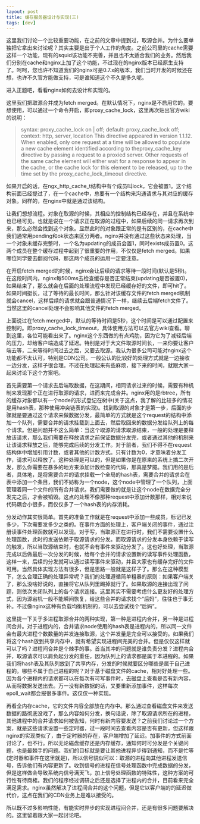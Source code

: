 ```yaml
---
layout: post
title: 缓存服务器设计与实现(三) 
tags: [dev]
---
```


这里我们讨论一个比较重要功能，在之前的文章中提到过，取源合并。为什么要单独把它拿出来讨论呢？其实主要是出于个人工作的角度。之前公司里的cache需要这样一个功能，现有的squid该功能不完善，并且也不太适合我们的业务。然后我们分别在cache和nginx上加了这个功能，不过现在的nginx版本已经原生支持了。呵呵，您也许不知道我们的nginx可是0.7.x的版本，我们当时开发的时候还在想，也许不久官方能做支持，可是谁知道这个不久是多久呢。

进入正题吧，看看nginx如何去设计和实现的。

这里我们把取源合并成为fetch merged。在默认情况下，nginx是不启用它的。要想使用，可以通过一个命令开启，即proxy_cache_lock，这里再次贴出官方wiki的说明：

>syntax: proxy_cache_lock on | off;
default: proxy_cache_lock off;
context: http, server, location
This directive appeared in version 1.1.12.
When enabled, only one request at a time will be allowed to populate a new cache element identified according to theproxy_cache_key directive by passing a request to a proxied server. Other requests of the same cache element will either wait for a response to appear in the cache, or the cache lock for this element to be released, up to the time set by the proxy_cache_lock_timeout directive.

如果开启的话，在ngx_http_cache_t结构中有个成员叫lock，它会被置1。这个结构前面已经提过了，在一个cache中，总要有一个结构来沟通请求与其对应的缓存对象。同样的，在nginx中就是通过该结构。

让我们想想流程。对象在取源的时候，其相应的控制结构已经存在，并且在系统中也已经可见。也就是说在一个请求正在取源的过程中，如果后续的同一请求再次到来，那么必然会找到这个对象。显然此时的对象跟正常的是有区别的，在cache中我们通常用pending和ok状态来区分两者。nginx并没有通过这些状态来处理，当一个对象未缓存完整时，一个名为updating的成员会置1，同时exists成员置0。这两个成员在整个缓存过程中起到了很重要的作用，不仅仅是fetch merged。如果哪位同学要去翻阅代码，那这两个成员的运用一定要注意。

在开启fetch merged的时候，nginx会让后续的请求等待一段时间(默认是5秒)。在这段时间内，nginx每500ms去检查缓存是否正常结束(updating是否被置0)，如果结束了，那么就会在后面的处理流程中发现已经缓存好的文件，即可hit了。如果时间挺长，过了等待的最长时间，那么针对该缓存文件的fetch merged机制就会cancel，这样后续的请求就会跟普通情况下一样，继续去后端fetch文件了。当然这里的cancel处理不会影响其他文件的fetch merged。

上面说过在fetch merged中，默认的等待时间是5秒，这个时间是可以通过配置来控制的。即proxy_cache_lock_timeout，具体使用方法可以去官方wiki查看。聊到这里，各位可能看出来了。nginx这个东西做的有点鸡肋，因为它为了减轻后端的压力，却给客户端造成了延迟。特别是对于大文件取源时间长，一来你要让客户端去等，二来等待时间过去之后，又要去取源。我认为很多公司可能对nginx这个功能都不太认可，特别是CDN公司。一般公认的比较好的处理方式就是一边接收一边分发，这样子很合理。不过在处理起来有些麻烦，接下来的时间，就跟大家一起来讨论下这个方案吧。

首先需要第一个请求去后端取数据，在这期间，相同请求过来的时候，需要有种机制来发现那个正在进行取源的请求，进而来完成合并。nginx用的是rbtree，所有的缓存对象都以有一个node的形式登记在树中(关于这点，我了解的比较多的情况是用hash表，那种使用冲突链表的实现)。找到取源的对象才是第一步，后面的步骤就是要通过这个请求来做数据分发，最简单的方式就是这个request的结构中添加一个队列，需要合并的请求挂载到上面去，然后取回来的数据分发给队列上的每个请求。但是问题并不这么简单：当这个取源的请求取源结束，一般的处理是要释放该请求，那么我们需要在释放请求之前保证数据分发完，或者通过其他的机制来让该请求释放之后，能够完成后续的分发工作。对于前者，我们不得不在request结构体中增加引用计数，或者其他的计数方式。只有计数为0，才意味着分发工作，请求可以释放了。这种处理是可以的，但是如果你是在原来的系统上搞二次开发，那么你需要在暴多的地方来添加计数检查的代码，那真是梦魇。我们用的是后者，具体地，是将需要合并的请求挂载一个全局的hash表，需要合并的请求会在表中添加一个条目，我们不妨称为一个node，这个node中管理了一个队列，上面管理着同一个文件的所有合并请求。我们需要做的就是让这个node在数据完全分发完之后，才会被销毁。这点的处理不像那种request中添加计数那样，相对来说代码耦合小很多，而仅仅多了一个hash表的内存消耗。

分发动作其实很简单。首先的准备工作就是在request中添加一些成员，标记已发多少，下次需要发多少之类的。在事件方面的处理上，客户端关闭的事件，通过注册读事件处理函数就可以发现。对于写，当取源正在进行时，我们不需要设置什么处理函数，此时的发送依赖于取源请求的分发。而取源请求的分发本身依赖于读写的触发，所以当取源结束时，也就不会有事件来驱动分发了。这也好处理，当取源完成以后做最后一次分发的时候，给每个合并的请求设置新的读写事件处理函数，这样一来，后续的分发就可以通过读写事件来驱动，并且大家也有缓存完好的文件可用。当然具体实现方法有很多，但是思路一般就是这样子了。那么在这种模型下，怎么合理正确的处理异常呢？我们的处理遵循简单粗暴的原则：如果客户端关了，那么没啥好说的，直接将它从队列里踢掉就行了。如果取源的连接出现了问题，则依次关闭队列上的各个请求连接。这里其实不需要考虑什么更友好的处理方式，因为源宕机一般不能瞬间恢复，给这些合并的请求找个“后妈”，往往也于事无补。不过像nginx这种有负载均衡机制的，可以去尝试找个“后妈”。

这里提一下关于多进程取源合并的两种实现，第一种是进程内合并，另一种是进程间合并。对于进程内的，合并请求node使用的hash表是进程内的，所以同一文件会有最大进程个数数量的并发连接取源，这个并发量是完全可以接受的。如果我们将这个hash放到共享内存中，就有希望实现进程间完美的合并。但是仅仅这样就可以了吗？进程间合并是个棘手的事。首当其冲的问题就是谁负责分发？进程内合并，取源请求可以肩负起分发的重任，因为队列上的请求都是属于本进程的。如果我们将hash表及其队列放到了共享内存，分发的时候就要区分哪些是属于自己进程的。哪些不属于自己进程的呢？对于基于磁盘文件的cache，相对好处理一些。因为各个进程内的请求都可以在每次有可写事件时，去磁盘上查看是否有新内容，从而将数据发送出去。万一没有新数据的话，又要重新添加事件，这样每次epoll_wait都会报很多事件。这仅仅一种实现。

再看全内存cache，它的文件内容全部放在内存中。那么通过查看磁盘文件来发送数据的路彻底没戏了，那么内容如何分发，换句话说，除了取源请求所在的进程，其他进程中的合并请求如何被告知，何时有新内容要发送？之前我们讨论过一个方案，就是这些请求设置一些定时器，过一段时间去查看内容是否有更新，但这样跟nginx的实现类似了，由于定时器的存在，客户端增加了延迟。加事件的方式前面讨论了，也不行。所以无论磁盘缓存还是内存缓存，通知何时可分发是个关键问题，也是最棘手的问题。我们的目标就是要让其他进程异步得到通知，而不是忙等(定时器和事件在这里就是)，所以信号貌似可以：取源的进程向其他进程发送信号，告诉他们有内容更新了。收到信号的进程在信号处理函数中完成数据的分发，但是这样做会导致系统内信号满天飞，加上信号处理函数的特殊性，这种方案的可行性有待商榷。我们的程序经过调研之后还是选择了进程内的合并，目前看来完全满足需求。nginx虽然解决了进程间合并的这个问题，但是它以客户端的的延迟做代价，这点在我们的CDN业务上是难以接受的。

所以既不过多影响性能，有能实时异步的实现进程间合并，还是有很多问题要解决的。这里留着跟大家一起讨论吧。
